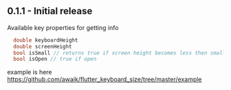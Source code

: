 ## 0.1.1 - Initial release

Available key properties for getting info

```dart
  double keyboardHeight
  double screenHeight
  bool isSmall // returns true if screen height becomes less then smallSize property
  bool isOpen // true if open
```
example is here https://github.com/awaik/flutter_keyboard_size/tree/master/example

